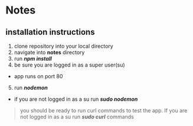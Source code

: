 # Notes

## installation instructions

1. clone repository into your local directory
2. navigate into **notes** directory
3. run **_npm install_**
4. be sure you are logged in as a super user(su)
  * app runs on port 80 
5. run **_nodemon_**
  * if you are not logged in as a su run **_sudo nodemon_**
  
>you should be ready to run curl commands to test the app.
> If you are not logged in as a su run **_sudo curl_** commands
